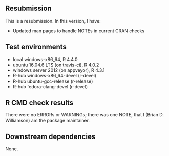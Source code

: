 ## Resubmission
This is a resubmission. In this version, I have:

* Updated man pages to handle NOTEs in current CRAN checks

## Test environments
* local windows-x86_64, R 4.4.0
* ubuntu 16.04.6 LTS (on travis-ci), R 4.0.2
* windows server 2012 (on appveyor), R 4.3.1
* R-hub windows-x86_64-devel (r-devel)
* R-hub ubuntu-gcc-release (r-release)
* R-hub fedora-clang-devel (r-devel)

## R CMD check results
There were no ERRORs or WARNINGs; there was one NOTE, that I (Brian D. Williamson) am the package maintainer.

## Downstream dependencies
None.
